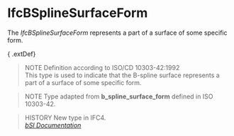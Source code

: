 IfcBSplineSurfaceForm
=====================
The _IfcBSplineSurfaceForm_ represents a part of a surface of some specific
form.  
  
{ .extDef}  
> NOTE  Definition according to ISO/CD 10303-42:1992  
> This type is used to indicate that the B-spline surface represents a part of
> a surface of some specific form.  
  
> NOTE  Type adapted from **b_spline_surface_form** defined in ISO 10303-42.  
  
> HISTORY  New type in IFC4.  
[ _bSI
Documentation_](https://standards.buildingsmart.org/IFC/DEV/IFC4_2/FINAL/HTML/schema/ifcgeometryresource/lexical/ifcbsplinesurfaceform.htm)


